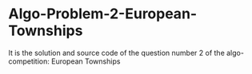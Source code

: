 # Algo-Problem-2-European-Townships
It is the solution and source code of the question number 2 of the algo-competition: European Townships
